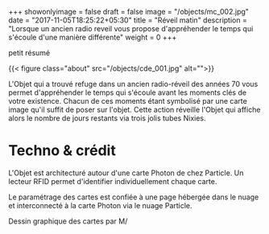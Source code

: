 +++
showonlyimage = false
draft = false
image = "/objects/mc_002.jpg"
date = "2017-11-05T18:25:22+05:30"
title = "Réveil matin"
description = "Lorsque un ancien radio reveil vous propose d'appréhender le temps qui s'écoule d'une manière différente"
weight = 0
+++


petit résumé 
<!--more-->

{{< figure class="about" src="/objects/cde_001.jpg" alt="">}}

L'Objet qui a trouvé refuge dans un ancien radio-réveil des années 70 vous permet 
d'appréhender le temps qui s'écoule avant les moments clés de votre existence. 
Chacun de ces moments étant symbolisé par une carte image qu'il suffit de poser sur l'objet. 
Cette action réveille l'Objet qui affiche alors le nombre de jours restants via trois jolis tubes Nixies. 

# Techno & crédit

L'Objet est architecturé autour d'une carte Photon de chez Particle. 
Un lecteur RFID permet d'identifier individuellement chaque carte.  

Le paramétrage des cartes est confiée à une page hébergée dans le nuage et interconnecté 
à la carte Photon via le nuage Particle. 

Dessin graphique des cartes par M/ 



